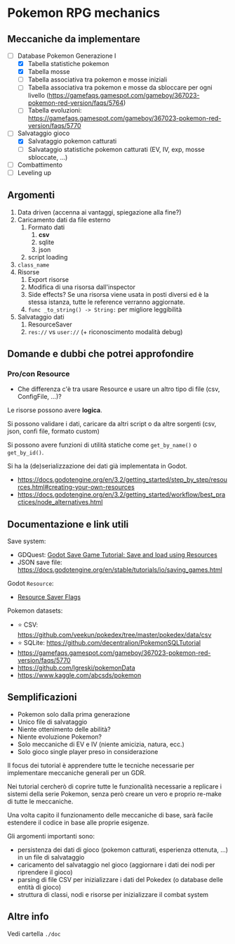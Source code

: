 # Pokemon RPG mechanics

## Meccaniche da implementare

- [ ] Database Pokemon Generazione I
  - [x] Tabella statistiche pokemon
  - [x] Tabella mosse
  - [ ] Tabella associativa tra pokemon e mosse iniziali
  - [ ] Tabella associativa tra pokemon e mosse da sbloccare per ogni livello (https://gamefaqs.gamespot.com/gameboy/367023-pokemon-red-version/faqs/5764)
  - [ ] Tabella evoluzioni: https://gamefaqs.gamespot.com/gameboy/367023-pokemon-red-version/faqs/5770
- [ ] Salvataggio gioco
  - [x] Salvataggio pokemon catturati
  - [ ] Salvataggio statistiche pokemon catturati (EV, IV, exp, mosse sbloccate, ...)
- [ ] Combattimento
- [ ] Leveling up

## Argomenti

1. Data driven (accenna ai vantaggi, spiegazione alla fine?)
2. Caricamento dati da file esterno
   1. Formato dati
      1. **csv**
      2. sqlite
      3. json
   2. script loading
3. `class_name`
4. Risorse
   1. Export risorse
   2. Modifica di una risorsa dall'inspector
   3. Side effects? Se una risorsa viene usata in posti diversi ed è la stessa
   istanza, tutte le reference verranno aggiornate.
   1. `func _to_string() -> String:` per migliore leggibilità
5. Salvataggio dati
   1. ResourceSaver
   2. `res://` vs `user://` (+ riconoscimento modalità debug)

## Domande e dubbi che potrei approfondire

### Pro/con Resource

- Che differenza c'è tra usare Resource e usare un altro tipo di file (csv,
  ConfigFile, ...)?

Le risorse possono avere **logica**.

Si possono validare i dati, caricare da altri script o da altre sorgenti (csv,
json, confi file, formato custom)

Si possono avere funzioni di utilità statiche come `get_by_name()` o
`get_by_id()`.

Si ha la (de)serializzazione dei dati già implementata in Godot.

- https://docs.godotengine.org/en/3.2/getting_started/step_by_step/resources.html#creating-your-own-resources
- https://docs.godotengine.org/en/3.2/getting_started/workflow/best_practices/node_alternatives.html

## Documentazione e link utili

Save system:

- GDQuest: [Godot Save Game Tutorial: Save and load using Resources](https://youtu.be/ML-hiNytIqE)
- JSON save file: https://docs.godotengine.org/en/stable/tutorials/io/saving_games.html

Godot `Resource`:

- [Resource Saver Flags](https://docs.godotengine.org/en/stable/classes/class_resourcesaver.html?#enumerations)

Pokemon datasets:

- ⭐️ CSV: https://github.com/veekun/pokedex/tree/master/pokedex/data/csv
- ⭐️ SQLite: https://github.com/decentralion/PokemonSQLTutorial
- https://gamefaqs.gamespot.com/gameboy/367023-pokemon-red-version/faqs/5770
- https://github.com/lgreski/pokemonData
- https://www.kaggle.com/abcsds/pokemon

## Semplificazioni

- Pokemon solo dalla prima generazione
- Unico file di salvataggio
- Niente ottenimento delle abilità?
- Niente evoluzione Pokemon?
- Solo meccaniche di EV e IV (niente amicizia, natura, ecc.)
- Solo gioco single player preso in considerazione

Il focus dei tutorial è apprendere tutte le tecniche necessarie per implementare
meccaniche generali per un GDR.

Nei tutorial cercherò di coprire tutte le funzionalità necessarie a replicare
i sistemi della serie Pokemon, senza però creare un vero e proprio re-make di
tutte le meccaniche.

Una volta capito il funzionamento delle meccaniche di base, sarà facile
estendere il codice in base alle proprie esigenze.

Gli argomenti importanti sono:

- persistenza dei dati di gioco (pokemon catturati, esperienza ottenuta, ...) in
  un file di salvataggio
- caricamento del salvataggio nel gioco (aggiornare i dati dei nodi per
  riprendere il gioco)
- parsing di file CSV per inizializzare i dati del Pokedex (o database delle
  entità di gioco)
- struttura di classi, nodi e risorse per inizializzare il combat system

## Altre info

Vedi cartella `./doc`